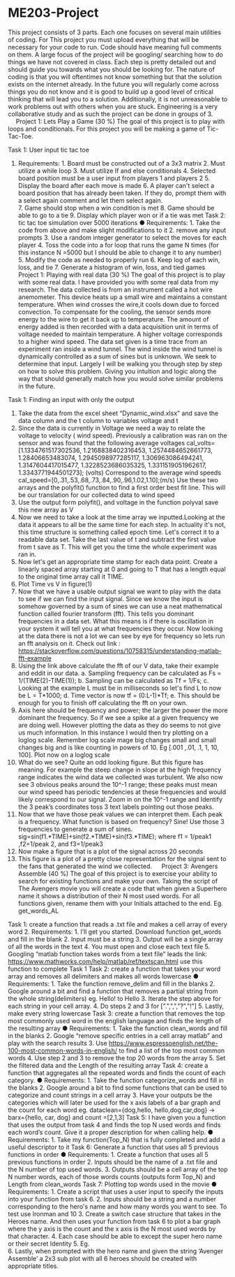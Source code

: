 # ME203-Project
This project consists of 3 parts. Each one focuses on several main utilities of coding. For This project you must upload everything that will be necessary for your code to run.  Code should have meaning full comments on them. A large focus of the project will be googling/ searching how to do things we have not covered in class. Each step is pretty detailed out and should guide you towards what you should be looking for. The nature of coding is that you will oftentimes not know something but that the solution exists on the internet already. In the future you will regularly come across things you do not know and it is good to build up a good level of critical thinking that will lead you to a solution. Additionally, it is not unreasonable to work problems out with others when you are stuck. Engineering is a very collaborative study and as such the project can be done in groups of 3.  
 
Project 1:  Lets Play a Game (30 %)
The goal of this project is to play with loops and conditionals. For this project you will be making a game of Tic-Tac-Toe.

Task 1: User input tic tac toe 
  1.	Requirements: 
    1.	Board must be constructed out of a 3x3 matrix 
    2.	Must utilize a while loop 
    3.	Must utilize If and else conditionals 
    4.	Selected board position must be a user input from players 1 and players 2 
    5.	Display the board after each move is made 
    6.	A player can't select a board position that has already been taken. If they do, prompt them with a select again comment and let them select again.  
    7.	Game should stop when a win condition is met 
    8.	Game should be able to go to a tie 
    9.	Display which player won or if a tie was met 
Task 2: tic tac toe simulation over 5000 iterations 
  ●	Requirements: 
    1.	Take the code from above and make slight modifications to it 
    2.	remove any input prompts 
    3.	Use a random integer generator to select the moves for each player 
    4.	Toss the code into a for loop  that runs the game N times (for this instance N =5000 but I should be able to change it to any number) 
    5.	Modify the code as needed to properly run 
    6.	Keep log of each win, loss, and tie 
    7.	Generate a histogram of win, loss, and tied games 
 
Project 1:  Playing with real data (30 %)
The goal of this project is to play with some real data. I have provided you with some real data from my research. The data collected is from an instrument called a hot wire anemometer. This device heats up a small wire and maintains a constant temperature. When wind crosses the wire,it cools down due to forced convection. To compensate for the cooling, the sensor sends more energy to the wire to get it back up to temperature. The amount of energy added is then recorded with a data acquisition unit in terms of voltage needed to maintain temperature. A higher voltage corresponds to a higher wind speed. The data set given is a time trace from an experiment ran inside a wind tunnel. The wind inside the wind tunnel is dynamically controlled as a sum of sines but is unknown. We seek to determine that input. Largely I will be walking you through step by step on how to solve this problem. Giving you intuition and logic along the way that should generally match how you would solve similar problems in the future. 

Task 1: Finding an input with only the output
  
1.	Take the data from the excel sheet “Dynamic_wind.xlsx” and save the data column and the t column to variables voltage and t
2.	Since the data is currently in Voltage we need a way to relate the voltage to velocity ( wind speed). Previously a calibration was ran on the sensor and was found that the following average voltages cal_volts=[1.1334761517302536, 1.2168838402316453, 1.2574484652661773, 1.28406653483074, 1.2945098977285117, 1.306963086494241, 1.3147604417015477, 1.3228523686035325, 1.3311519051962617, 1.3343771944501273]; (volts) Correspond to the average wind speeds cal_speed=[0,.31,.53,.68,.73,.84,.90,.96,1.02,1.10];(m/s)  Use these two arrays and the polyfit() function to find a first order best fit line. This will be our translation for our collected data to wind speed 
3.	Use the output form polyfit(), and voltage in the function polyval save this new array as V
4.	Now we need to take a look at the time array we inputted.Looking at the data it appears to all be the same time for each step. In actuality it's not, this time structure is something called epoch time. Let's correct it to a readable data set. Take the last value of t and subtract the first value from t save as T. This will get you the time the whole experiment was ran in. 
5.	Now let's get an appropriate time stamp for each data point. Create a linearly spaced array starting at 0 and going to T that has a length equal to the original time array call it TIME.
6.	Plot Time vs V in figure(1) 
7.	Now that we have a usable output signal we want to play with the data to see if we can find the input signal. Since we know the input is somehow governed by a sum of sines we can use a neat mathematical function called fourier transform (fft). This tells you dominant frequencies in a data set. What this means is if there is oscillation in your system it will tell you at what frequencies they occur. Now looking at the data there is not a lot we can see by eye for frequency so lets run an fft analysis on it. Check out link : https://stackoverflow.com/questions/10758315/understanding-matlab-fft-example 
8.	Using the link above calculate the fft of our V data, take their example and eddit in our data. 
a.	Sampling frequency can be calculated as Fs = 1/(TIME(2)-TIME(1));
b.	Sampling can be calculated as Tf = 1/Fs;
c.	Looking at the example L must be in milliseconds so let's find L to now be  L = T*1000;
d.	Time vector is now tf = (0:L-1)*Tf;
e.	This should be enough for you to finish off calculating the fft on your own. 
9.	Axis here should be frequency and power; the larger the power the more dominant the frequency. So if we see a spike at a given frequency we are doing well. However plotting the data as they do seems to not give us much information. In this instance I would then try plotting on a loglog scale. Remember log scale mage big changes small and small changes big and is like counting in powers of 10. Eg [.001 ,.01, .1, 1, 10, 100]. Plot now on a loglog scale
10.	 What do we see? Quite an odd looking figure. But this figure has meaning. For example the steep change in slope at the high frequency range indicates the wind data we collected was turbulent. We also now see 3 obvious peaks around the 10^-1 range; these peaks must mean our wind speed has periodic tendencies at these frequencies and would likely correspond to our signal. Zoom in on the 10^-1 range and Identify the 3 peak’s coordinates toss 3 text labels pointing out those peaks. 
11.	Now that we have those peak values we can interpret them. Each peak is a frequency. What function is based on frequency? Sine! Use those 3 frequencies to generate a sum of sines. sig=sin(f1.*TIME)+sin(f2.*TIME)+sin(f3.*TIME); where f1 = 1/peak1 ,f2=1/peak 2, and f3=1/peak3
12.	Now make a figure that is a plot of the signal across 20 seconds
13.	 This figure is a plot of a pretty close representation for the signal sent to the fans that generated the wind we collected. 
 
Project 3:  Avengers Assemble (40 %)
The goal of this project is to exercise your ability to search for existing functions and make your own. Taking the script of The Avengers movie you will create a code that when given a Superhero name  it shows a distribution of their N most used words. For all functions given, rename them with your Initials attached to the end. Eg. get_words_AL

Task 1: create a function that reads a .txt file and makes a cell array of every word 
    2.	Requirements: 
      1.	I’ll get you started. Download function get_words and fill in the blank
      2.	Input must be a string
      3.	Output will be a single array of all the words in the text
      4.	You must open and close each  text file
      5.	Googling “matlab function takes words from a text file” leads the link: https://www.mathworks.com/help/matlab/ref/textscan.html use this function to complete Task 1
Task 2: create a function that takes your word array and removes all delimiters and makes all words lowercase 
    ●	Requirements: 
      1.	Take the function remove_delim and fill in the blanks
      2.	Google around a bit and find a function that removes a partial string from the whole string(delimiters) eg. Hello! to Hello
      3.	Iterate the step above for each string in your cell array.
      4.	Do steps 2 and 3 for [".",",","?","!"]
      5.	Lastly, make every string lowercase
Task 3: create a function that removes the top most commonly used word in the english language  and finds the length of the resulting array
    ●	Requirements: 
      1.	Take the function clean_words and fill in the blanks
      2.	Google “remove specific entries in a cell array matlab” and play with the search results
      3.	Use https://www.espressoenglish.net/the-100-most-common-words-in-english/ to find a list of the top most common words
      4.	Use step 2 and 3 to remove the top 20 words from the array
      5.	Set  the filtered data and the Length of the resulting array
Task 4: create a function that aggregates all the repeated words and finds the count of each category. 
    ●	Requirements: 
      1.	Take the function categorize_words and fill in the blanks
      2.	Google around a bit to find some functions that can be used to categorize and count strings in a cell array
      3.	Have your outputs be the categories which will later be used for the x axis labels of a bar graph and the count for each word eg. dataclean={dog,hello, hello,dog,car,dog} →  barx={hello, car, dog} and count =[2,1,3]
    Task 5: I have given you a function that uses the output from task 4 and finds the top N used words and finds each word’s count. Give it a proper description for when calling help. 
    ●	Requirements: 
      1.	Take my function(Top_N) that is fully completed and add a useful descriptor to it
      Task 6: Generate a function that uses all 5 previous functions in order
    ●	Requirements: 
      1.	Create a function that uses all 5 previous functions in order
      2.	Inputs should be the name of a .txt file and the N number of top used words.
      3.	Outputs should be a cell array of the top N number words, each of those words counts (outputs form Top_N) and Length from clean_words
Task 7: Plotting top words used in the movie
    ●	Requirements: 
      1.	Create a script that uses a user input to specify the inputs into your function from task 6.
      2.	Inputs should be a string and a number corresponding to the hero's name and how many words you want to see. To test use Ironman and 10
      3.	Create a switch case structure that takes in the Heroes name. And then uses your function from task 6 to plot a bar graph where the y axis is the count and the x axis is the N most used words by that character.
      4.	Each case should be able to except the super hero name or their secret Identity 
      5.	Eg.  
      6.	Lastly, when prompted with the hero name and given the string ‘Avenger Assemble’ a 2x3 sub plot with all 6 heroes should be created with appropriate titles. 

